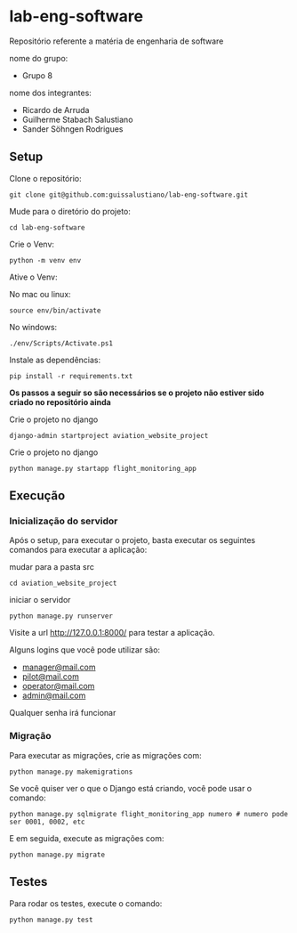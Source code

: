 # lab-eng-software
Repositório referente a matéria de engenharia de software

nome do grupo: 
- Grupo 8

nome dos integrantes:
- Ricardo de Arruda
- Guilherme Stabach Salustiano
- Sander Söhngen Rodrigues

## Setup

Clone o repositório:

```
git clone git@github.com:guissalustiano/lab-eng-software.git
```

Mude para o diretório do projeto:

```
cd lab-eng-software
```

Crie o Venv:
```
python -m venv env
```

Ative o Venv:

No mac ou linux:
```
source env/bin/activate
```

No windows:
```
./env/Scripts/Activate.ps1
```

Instale as dependências:
```
pip install -r requirements.txt
```

**Os passos a seguir so são necessários se o projeto não estiver sido criado no repositório ainda**

Crie o projeto no django
```
django-admin startproject aviation_website_project
```

Crie o projeto no django
```
python manage.py startapp flight_monitoring_app
```

## Execução

### Inicialização do servidor


Após o setup, para executar o projeto, basta executar os seguintes comandos para executar a aplicação:

mudar para a pasta src
```
cd aviation_website_project
```

iniciar o servidor
```
python manage.py runserver
```

Visite a url http://127.0.0.1:8000/ para testar a aplicação.

Alguns logins que você pode utilizar são:
  - manager@mail.com
  - pilot@mail.com
  - operator@mail.com
  - admin@mail.com

Qualquer senha irá funcionar

### Migração

Para executar as migrações, crie as migrações com:
```
python manage.py makemigrations
```

Se você quiser ver o que o Django está criando, você pode usar o comando:
```
python manage.py sqlmigrate flight_monitoring_app numero # numero pode ser 0001, 0002, etc
```

E em seguida, execute as migrações com:
```
python manage.py migrate
```

## Testes

Para rodar os testes, execute o comando:
```
python manage.py test
```